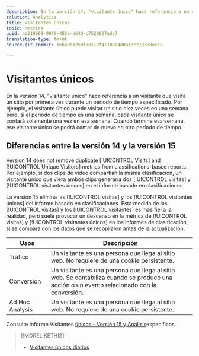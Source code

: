 ```yaml
---
description: En la versión 14, "visitante único" hace referencia a un visitante que visita un sitio por primera vez durante un período de tiempo especificado. Por ejemplo, el visitante único puede visitar un sitio diez veces en una semana pero, si el período de tiempo es una semana, cada visitante único se contará solamente una vez en esa semana. Cuando termine esa semana, ese visitante único se podrá contar de nuevo en otro período de tiempo.
solution: Analytics
title: Visitantes únicos
topic: Metrics
uuid: ae210698-99f9-485e-a640-c7520807adc7
translation-type: tm+mt
source-git-commit: 16ba0b12e0f70112f4c10804d0a13c278388ecc2

---
```



# Visitantes únicos

En la versión 14, "visitante único" hace referencia a un visitante que visita un sitio por primera vez durante un período de tiempo especificado. Por ejemplo, el visitante único puede visitar un sitio diez veces en una semana pero, si el período de tiempo es una semana, cada visitante único se contará solamente una vez en esa semana. Cuando termine esa semana, ese visitante único se podrá contar de nuevo en otro período de tiempo.

## Diferencias entre la versión 14 y la versión 15

Version 14 does not remove duplicate [!UICONTROL Visits] and [!UICONTROL Unique Visitors] metrics from classifications-based reports. Por ejemplo, si dos clips de vídeo compartían la misma clasificación, un visitante único que viera ambos clips generaría dos [!UICONTROL visitas] y [!UICONTROL visitantes únicos] en el informe basado en clasificaciones.

La versión 15 elimina las [!UICONTROL visitas] y los [!UICONTROL visitantes únicos] del informe basado en clasificaciones. Esta medida de las [!UICONTROL visitas] y los [!UICONTROL visitantes] es más fiel a la realidad, pero suele provocar un descenso en la métrica de [!UICONTROL visitas] y [!UICONTROL visitantes únicos] en los informes de clasificación, si se compara con los datos que se recopilaron antes de la actualización.

| Usos | Descripción |
|---|---|
| Tráfico | Un visitante es una persona que llega al sitio web. No requiere de una cookie persistente. |
| Conversión | Un visitante es una persona que llega al sitio web. Se contabiliza cuando se produce una acción o un evento relacionado con la conversión. |
| Ad Hoc Analysis  | Un visitante es una persona que llega al sitio web. No requiere de una cookie persistente. |

Consulte Informe Visitantes [únicos - Versión 15 y Análisis](/help/components/c-variables/dimensionslist/reports-unique-visitors-v15-dsc.md)específicos.

>[!MORELIKETHIS]
>
>* [Visitantes únicos diarios](/help/components/c-variables/c-metrics/metrics-daily-unique-visitors.md)

